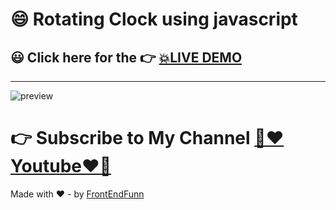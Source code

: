 # 😄 Rotating Clock using javascript

## 😃 Click here for the 👉 [💥LIVE DEMO](https://frontendfunn.github.io/rotating-clock/)

---

![preview](images/preview.gif)

# 👉 Subscribe to My Channel [💙❤️Youtube❤️💙](https://www.youtube.com/channel/UCpOHt5d6GG-mvo-_pU06rhQ?sub_confirmation=1)

Made with ❤️ - by [FrontEndFunn](https://www.youtube.com/channel/UCpOHt5d6GG-mvo-_pU06rhQ?sub_confirmation=1)
